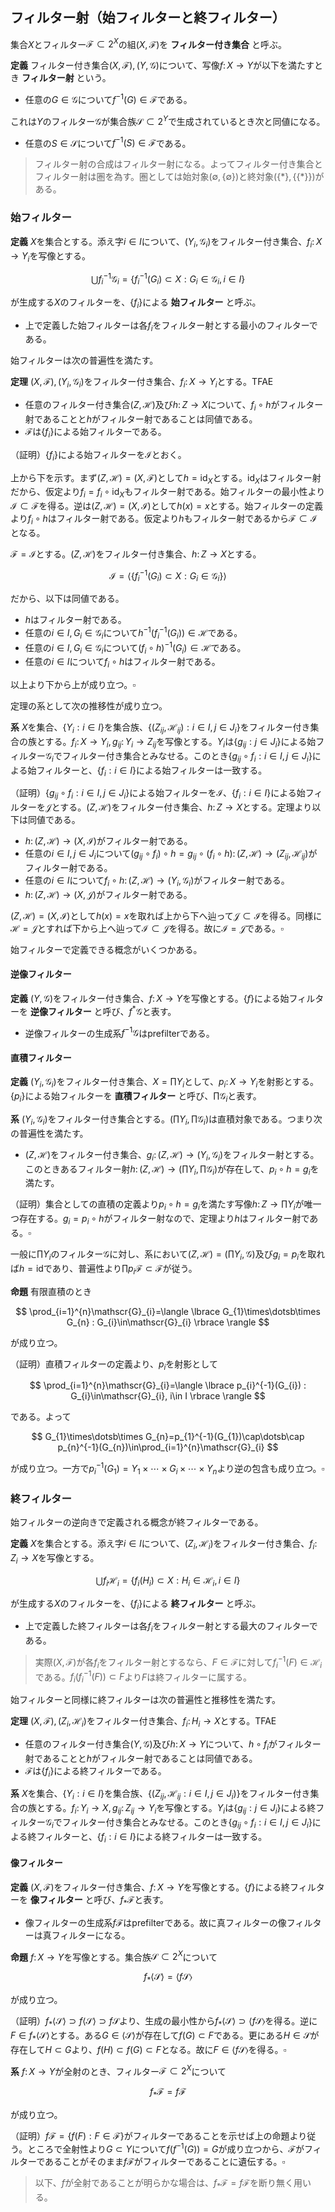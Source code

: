 
## フィルター射（始フィルターと終フィルター）

集合$X$とフィルター$\mathscr{F}\subset 2^{X}$の組$(X, \mathscr{F})$を **フィルター付き集合** と呼ぶ。

__定義__ フィルター付き集合$(X, \mathscr{F}), (Y, \mathscr{G})$について、写像$f\colon X\rightarrow Y$が以下を満たすとき **フィルター射** という。

- 任意の$G\in\mathscr{G}$について$f^{-1}(G)\in\mathscr{F}$である。

これは$Y$のフィルター$\mathscr{G}$が集合族$\mathscr{S}\subset 2^{Y}$で生成されているとき次と同値になる。

- 任意の$S\in\mathscr{S}$について$f^{-1}(S)\in\mathscr{F}$である。

> フィルター射の合成はフィルター射になる。よってフィルター付き集合とフィルター射は圏を為す。圏としては始対象$(\emptyset, \lbrace \emptyset \rbrace)$と終対象$(\lbrace \ast \rbrace, \lbrace\lbrace \ast \rbrace\rbrace)$がある。


### 始フィルター

__定義__ $X$を集合とする。添え字$i\in I$について、$(Y_{i}, \mathscr{G}_{i})$をフィルター付き集合、$f_{i}\colon X\rightarrow Y_{i}$を写像とする。

$$
\bigcup f_{i}^{-1}\mathscr{G}_{i}=\lbrace f_{i}^{-1}( G_{i} )\subset X : G_{i}\in\mathscr{G}_{i}, i\in I \rbrace
$$

が生成する$X$のフィルターを、$\lbrace f_{i} \rbrace$による **始フィルター** と呼ぶ。

- 上で定義した始フィルターは各$f_{i}$をフィルター射とする最小のフィルターである。

始フィルターは次の普遍性を満たす。

__定理__ $(X, \mathscr{F}), (Y_{i}, \mathscr{G}_{i})$をフィルター付き集合、$f_{i}\colon X\rightarrow Y_{i}$とする。TFAE

- 任意のフィルター付き集合$(Z, \mathscr{H})$及び$h\colon Z\rightarrow X$について、$f_{i}\circ h$がフィルター射であることと$h$がフィルター射であることは同値である。
- $\mathscr{F}$は$\lbrace f_{i} \rbrace$による始フィルターである。

（証明）$\lbrace f_{i} \rbrace$による始フィルターを$\mathcal{I}$とおく。

上から下を示す。まず$(Z, \mathscr{H})=(X, \mathscr{F})$として$h=\mathrm{id}_{X}$とする。$\mathrm{id}_{X}$はフィルター射だから、仮定より$f_{i}=f_{i}\circ\mathrm{id}_{X}$もフィルター射である。始フィルターの最小性より$\mathcal{I}\subset\mathscr{F}$を得る。逆は$(Z, \mathscr{H})=(X, \mathcal{I})$として$h(x)=x$とする。始フィルターの定義より$f_{i}\circ h$はフィルター射である。仮定より$h$もフィルター射であるから$\mathscr{F}\subset\mathcal{I}$となる。

$\mathscr{F}=\mathcal{I}$とする。$(Z, \mathscr{H})$をフィルター付き集合、$h\colon Z\rightarrow X$とする。

$$
\mathcal{I}=\langle \lbrace f_{i}^{-1}(G_{i})\subset X : G_{i}\in\mathscr{G}_{i} \rbrace \rangle
$$

だから、以下は同値である。

- $h$はフィルター射である。
- 任意の$i\in I, G_{i}\in\mathscr{G}_{i}$について$h^{-1}(f_{i}^{-1}(G_{i}))\in\mathscr{H}$である。
- 任意の$i\in I, G_{i}\in\mathscr{G}_{i}$について$(f_{i}\circ h)^{-1}(G_{i})\in\mathscr{H}$である。
- 任意の$i\in I$について$f_{i}\circ h$はフィルター射である。

以上より下から上が成り立つ。$\square$

定理の系として次の推移性が成り立つ。

__系__ $X$を集合、$\lbrace Y_{i} : i\in I \rbrace$を集合族、$\lbrace (Z_{ij}, \mathscr{H}_{ij}) : i\in I, j\in J_{i} \rbrace$をフィルター付き集合の族とする。$f_{i}\colon X\rightarrow Y_{i}, g_{ij}\colon Y_{i}\rightarrow Z_{ij}$を写像とする。$Y_{i}$は$\lbrace g_{ij} : j\in J_{i} \rbrace$による始フィルター$\mathscr{G}_{i}$でフィルター付き集合とみなせる。このとき$\lbrace g_{ij}\circ f_{i} : i\in I, j\in J_{i} \rbrace$による始フィルターと、$\lbrace f_{i} : i\in I \rbrace$による始フィルターは一致する。

（証明）$\lbrace g_{ij}\circ f_{i} : i\in I, j\in J_{i} \rbrace$による始フィルターを$\mathcal{I}$、$\lbrace f_{i} : i\in I \rbrace$による始フィルターを$\mathcal{J}$とする。$(Z, \mathscr{H})$をフィルター付き集合、$h\colon Z\rightarrow X$とする。定理より以下は同値である。

- $h\colon (Z, \mathscr{H})\rightarrow(X, \mathcal{I})$がフィルター射である。
- 任意の$i\in I, j\in J_{i}$について$(g_{ij}\circ f_{i})\circ h=g_{ij}\circ(f_{i}\circ h)\colon (Z, \mathscr{H})\rightarrow (Z_{ij}, \mathscr{H}_{ij})$がフィルター射である。
- 任意の$i\in I$について$f_{i}\circ h\colon(Z, \mathscr{H})\rightarrow(Y_{i}, \mathscr{G}_{i})$がフィルター射である。
- $h\colon(Z, \mathscr{H})\rightarrow(X, \mathcal{J})$がフィルター射である。

$(Z, \mathscr{H})=(X, \mathcal{I})$として$h(x)=x$を取れば上から下へ辿って$\mathcal{J}\subset\mathcal{I}$を得る。同様に$\mathscr{H}=\mathcal{J}$とすれば下から上へ辿って$\mathcal{I}\subset\mathcal{J}$を得る。故に$\mathcal{I}=\mathcal{J}$である。$\square$

始フィルターで定義できる概念がいくつかある。

#### 逆像フィルター

__定義__ $(Y, \mathscr{G})$をフィルター付き集合、$f\colon X\rightarrow Y$を写像とする。$\lbrace f \rbrace$による始フィルターを **逆像フィルター** と呼び、$f^{\ast}\mathscr{G}$と表す。

- 逆像フィルターの生成系$f^{-1}\mathscr{G}$はprefilterである。


#### 直積フィルター

__定義__ $(Y_{i}, \mathscr{G}_{i})$をフィルター付き集合、$X=\prod Y_{i}$として、$p_{i}\colon X\rightarrow Y_{i}$を射影とする。$\lbrace p_{i} \rbrace$による始フィルターを **直積フィルター** と呼び、$\prod\mathscr{G}_{i}$と表す。

__系__ $(Y_{i}, \mathscr{G}_{i})$をフィルター付き集合とする。$(\prod Y_{i}, \prod\mathscr{G}_{i})$は直積対象である。つまり次の普遍性を満たす。

- $(Z, \mathscr{H})$をフィルター付き集合、$g_{i}\colon (Z, \mathscr{H})\rightarrow (Y_{i}, \mathscr{G}_{i})$をフィルター射とする。このときあるフィルター射$h\colon (Z, \mathscr{H})\rightarrow (\prod Y_{i}, \prod \mathscr{G}_{i})$が存在して、$p_{i}\circ h=g_{i}$を満たす。

（証明）集合としての直積の定義より$p_{i}\circ h=g_{i}$を満たす写像$h\colon Z\rightarrow \prod Y_{i}$が唯一つ存在する。$g_{i}=p_{i}\circ h$がフィルター射なので、定理より$h$はフィルター射である。$\square$

一般に$\prod Y_{i}$のフィルター$\mathscr{G}$に対し、系において$(Z, \mathscr{H})=(\prod Y_{i}, \mathscr{G})$及び$g_{i}=p_{i}$を取れば$h=\mathrm{id}$であり、普遍性より$\prod p_{i}\mathscr{F}\subset\mathscr{F}$が従う。

__命題__ 有限直積のとき

$$
\prod_{i=1}^{n}\mathscr{G}_{i}=\langle \lbrace G_{1}\times\dotsb\times G_{n} : G_{i}\in\mathscr{G}_{i} \rbrace \rangle
$$

が成り立つ。

（証明）直積フィルターの定義より、$p_{i}$を射影として

$$
\prod_{i=1}^{n}\mathscr{G}_{i}=\langle \lbrace p_{i}^{-1}(G_{i}) : G_{i}\in\mathscr{G}_{i}, i\in I \rbrace \rangle
$$

である。よって

$$
G_{1}\times\dotsb\times G_{n}=p_{1}^{-1}(G_{1})\cap\dotsb\cap p_{n}^{-1}(G_{n})\in\prod_{i=1}^{n}\mathscr{G}_{i}
$$

が成り立つ。一方で$p_{i}^{-1}(G_{1})=Y_{1}\times\dotsb\times G_{i} \times\dotsb\times Y_{n}$より逆の包含も成り立つ。$\square$


### 終フィルター

始フィルターの逆向きで定義される概念が終フィルターである。

__定義__ $X$を集合とする。添え字$i\in I$について、$(Z_{i}, \mathscr{H}_{i})$をフィルター付き集合、$f_{i}\colon Z_{i}\rightarrow X$を写像とする。

$$
\bigcup f_{i}\mathscr{H}_{i}=\lbrace f_{i}( H_{i} )\subset X : H_{i}\in\mathscr{H}_{i}, i\in I \rbrace
$$

が生成する$X$のフィルターを、$\lbrace f_{i} \rbrace$による **終フィルター** と呼ぶ。

- 上で定義した終フィルターは各$f_{i}$をフィルター射とする最大のフィルターである。

> 実際$(X, \mathscr{F})$が各$f_{i}$をフィルター射とするなら、$F\in\mathscr{F}$に対して$f_{i}^{-1}(F)\in\mathscr{H}_{i}$である。$f_{i}(f_{i}^{-1}(F))\subset F$より$F$は終フィルターに属する。

始フィルターと同様に終フィルターは次の普遍性と推移性を満たす。

__定理__ $(X, \mathscr{F}), (Z_{i}, \mathscr{H}_{i})$をフィルター付き集合、$f_{i}\colon H_{i}\rightarrow X$とする。TFAE

- 任意のフィルター付き集合$(Y, \mathscr{G})$及び$h\colon X\rightarrow Y$について、$h\circ f_{i}$がフィルター射であることと$h$がフィルター射であることは同値である。
- $\mathscr{F}$は$\lbrace f_{i} \rbrace$による終フィルターである。

__系__ $X$を集合、$\lbrace Y_{i} : i\in I \rbrace$を集合族、$\lbrace (Z_{ij}, \mathscr{H}_{ij} : i\in I, j\in J_{i} ) \rbrace$をフィルター付き集合の族とする。$f_{i}\colon Y_{i}\rightarrow X, g_{ij}\colon Z_{ij}\rightarrow Y_{i}$を写像とする。$Y_{i}$は$\lbrace g_{ij} : j\in J_{i} \rbrace$による終フィルター$\mathscr{G}_{i}$でフィルター付き集合とみなせる。このとき$\lbrace g_{ij}\circ f_{i} : i\in I, j\in J_{i} \rbrace$による終フィルターと、$\lbrace f_{i} : i\in I \rbrace$による終フィルターは一致する。

#### 像フィルター

__定義__ $(X, \mathscr{F})$をフィルター付き集合、$f\colon X\rightarrow Y$を写像とする。$\lbrace f \rbrace$による終フィルターを **像フィルター** と呼び、$f_{\ast}\mathscr{F}$と表す。

- 像フィルターの生成系$f\mathscr{F}$はprefilterである。故に真フィルターの像フィルターは真フィルターになる。

__命題__ $f\colon X\rightarrow Y$を写像とする。集合族$\mathscr{S}\subset 2^{X}$について

$$
f_{\ast}\langle \mathscr{S} \rangle=\langle f\mathscr{S} \rangle
$$

が成り立つ。

（証明）$f_{\ast}\langle \mathscr{S} \rangle\supset f\langle \mathscr{S} \rangle\supset f\mathscr{S}$より、生成の最小性から$f_{\ast}\langle \mathscr{S} \rangle\supset \langle f\mathscr{S} \rangle$を得る。逆に$F\in f_{\ast}\langle \mathscr{S} \rangle$とする。ある$G\in\langle \mathscr{S} \rangle$が存在して$f(G)\subset F$である。更にある$H\in\mathscr{S}$が存在して$H\subset G$より、$f(H)\subset f(G)\subset F$となる。故に$F\in\langle f\mathscr{S} \rangle$を得る。$\square$

__系__ $f\colon X\rightarrow Y$が全射のとき、フィルター$\mathscr{F}\subset 2^{X}$について

$$
f_{\ast}\mathscr{F}=f\mathscr{F}
$$

が成り立つ。

（証明）$f\mathscr{F}=\lbrace f(F) : F\in\mathscr{F} \rbrace$がフィルターであることを示せば上の命題より従う。ところで全射性より$G\subset Y$について$f(f^{-1}(G))=G$が成り立つから、$\mathscr{F}$がフィルターであることがそのまま$f\mathscr{F}$がフィルターであることに遺伝する。$\square$

> 以下、$f$が全射であることが明らかな場合は、$f_{\ast}\mathscr{F}=f\mathscr{F}$を断り無く用いる。